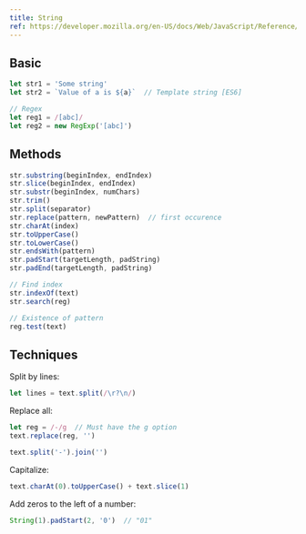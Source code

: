 ```yaml
---
title: String
ref: https://developer.mozilla.org/en-US/docs/Web/JavaScript/Reference/Global_Objects/String
---
```


## Basic

```js
let str1 = 'Some string'
let str2 = `Value of a is ${a}`  // Template string [ES6]

// Regex
let reg1 = /[abc]/
let reg2 = new RegExp('[abc]')
```

## Methods

```js
str.substring(beginIndex, endIndex)
str.slice(beginIndex, endIndex)
str.substr(beginIndex, numChars)
str.trim()
str.split(separator)
str.replace(pattern, newPattern)  // first occurence
str.charAt(index)
str.toUpperCase()
str.toLowerCase()
str.endsWith(pattern)
str.padStart(targetLength, padString)
str.padEnd(targetLength, padString)

// Find index
str.indexOf(text)
str.search(reg)

// Existence of pattern
reg.test(text)
```

## Techniques

Split by lines:

```js
let lines = text.split(/\r?\n/)
```

Replace all:

```js
let reg = /-/g  // Must have the g option
text.replace(reg, '')

text.split('-').join('')
```

Capitalize:

```js
text.charAt(0).toUpperCase() + text.slice(1)
```

Add zeros to the left of a number:

```js
String(1).padStart(2, '0')  // "01"
```
